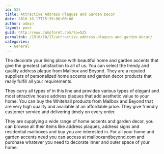 ```yaml
---
id: 525
title: Attractive Address Plaques and Garden Decor
date: 2010-10-17T15:39:06+00:00
author: admin
layout: post
guid: http://www.campforet.com/?p=525
permalink: /2010/10/17/attractive-address-plaques-and-garden-decor/
categories:
  - General
---
```

The decorate your living place with beautiful home and garden accents that give the greatest satisfaction to all of us. You can select the trendy and quality address plaque from Mailbox and Beyond. They are a reputed suppliers of personalized home accents and garden decor products that really fulfill all your requirements.

They carry all types of in this line and provides various types of elegant and most attractive house address plaques that add aesthetic value to your home. You can buy the Whitehall products from Mailbox and Beyond that are very high quality and available at an affordable price. They give friendly customer service and delivering timely on every order.

They are supplying a wide range of home accents and garden decor, you can browse all their items like address plaques, address signs and residential mailboxes and buy you are interested in. For all your home and garden accents need you can access at mailboxandbeyond.com and purchase whatever you need to decorate inner and outer space of your home.